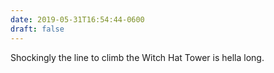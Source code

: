 ```yaml
---
date: 2019-05-31T16:54:44-0600
draft: false
---
```




Shockingly the line to climb the Witch Hat Tower is hella long.



